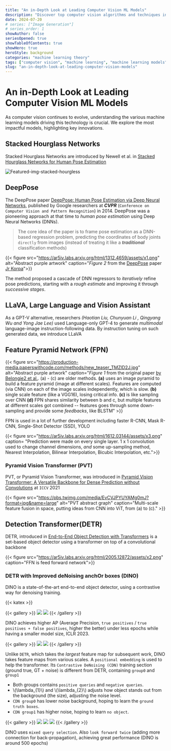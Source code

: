 ```yaml
---
title: "An in-Depth Look at Leading Computer Vision ML Models"
description: "Discover top computer vision algorithms and techniques in machine learning, with thorough explanations and ongoing updates."
date: 2024-07-20
# series: ["Image Generation"]
# series_order: 1
showAuthor: false
seriesOpened: true
showTableOfContents: true
showHero: true
heroStyle: background
categories: "machine learning theory"
tags: ["computer vision", "machine learning", "machine learning models"]
slug: "an-in-depth-look-at-leading-computer-vision-models"
---
```


# An in-Depth Look at Leading Computer Vision ML Models

As computer vision continues to evolve, understanding the various machine learning models driving this technology is crucial. We explore the most impactful models, highlighting key innovations.

## Stacked Hourglass Networks

Stacked Hourglass Networks are introduced by Newell et al. in [Stacked Hourglass Networks for Human Pose Estimation](https://arxiv.org/pdf/1603.06937v2)

![Featured-img-stacked-hourgless](https://production-media.paperswithcode.com/methods/Screen_Shot_2020-06-23_at_12.49.50_PM.png)

## DeepPose

The DeepPose paper [DeepPose: Human Pose Estimation via Deep Neural Networks](https://ar5iv.labs.arxiv.org/html/1312.4659), published by Google researchers at **_CVPR_** (`Conference on Computer Vision and Pattern Recognition`) in 2014. DeepPose was a pioneering approach at that time to _human pose estimation_ using Deep Neural Networks (DNNs).

> The core idea of the paper is to frame pose estimation as a DNN-based regression problem, predicting the coordinates of body joints `directly` from images (instead of treating it like a **_traditional_** classification methods)

{{< figure
    src="https://ar5iv.labs.arxiv.org/html/1312.4659/assets/x1.png"
    alt="Abstract purple artwork"
    caption="*Figure 2* from the [DeepPose]() paper [Jr Korpa](https://ar5iv.labs.arxiv.org/html/1312.4659)">}}

The method proposed a cascade of DNN regressors to _iteratively_ refine pose predictions, starting with a _rough estimate_ and improving it through _successive stages_.

## LLaVA, Large Language and Vision Assistant

As a GPT-V alternative, researchers _(Haotian Liu, Chunyuan Li , Qingyang Wu and Yong Jae Lee)_ used Language-only GPT-4 to generate _multimodal_ language-image instruction-following data. By instruction tuning on such generated data, we introduce LLaVA

## Feature Pyramid Network (FPN)

{{< figure
    src="https://production-media.paperswithcode.com/methods/new_teaser_TMZlD2J.jpg"
    alt="Abstract purple artwork"
    caption="*Figure 1* from the original paper [by Belongie2 et al.](https://arxiv.org/pdf/1612.03144v2). (a) - (c) are older methods. **(a)** uses an image pyramid to build a feature pyramid (image at different scales). Features are computed (via CNN) on each of the image scales independently, which is slow. **(b)** single scale feature (like a VGG16), losing critical info. **(c)** is like sampling over CNN **(d)** FPN shares similarity between b and c, but multiple features at different scales got combined -- features goes through some down-sampling and provide some *feedbacks*, like BLSTM" >}}

FPN is used in a lot of further development including faster R-CNN, Mask R-CNN, Single-Shot Detector (SSD), YOLO

{{< figure
    src="https://ar5iv.labs.arxiv.org/html/1612.03144/assets/x3.png"          caption= "Prediction were made on every single layer. 1 x 1 convolution used to change channel dimensions, *and* some up-sampling method, Nearest Interpolation, Bilinear Interpolation, Bicubic Interpolation, etc.">}}

### Pyramid Vision Transformer (PVT)

PVT, or Pyramid Vision Transformer, was introduced in [Pyramid Vision Transformer: A Versatile Backbone for Dense Prediction without Convolutions](https://arxiv.org/pdf/2102.12122v2) at `ICCV` 2021

{{< figure
    src="https://pbs.twimg.com/media/EvCVJPYUYAMg0mJ?format=jpg&name=large"
    alt="PVT abstract graph"
    caption="Multi-scale feature fusion in space, putting ideas from CNN into ViT, from (a) to (c)." >}}

## Detection Transformer(DETR)

DETR, introduced in [End-to-End Object Detection with Transformers](https://ar5iv.labs.arxiv.org/html/2005.12872v3) is a set-based object detector using a transformer on top of a convolutional backbone

{{< figure
    src="https://ar5iv.labs.arxiv.org/html/2005.12872/assets/x2.png"
    caption="FFN is feed forward network">}}

### DETR with Improved deNoising anchOr boxes (DINO)

DINO is a state-of-the-art end-to-end object detector, using a contrastive way for denoising training.

{{< katex >}}

{{< gallery >}}
<img src="https://ar5iv.labs.arxiv.org/html/2203.03605/assets/images/ap_r50_alllllll.png" class="grid-w33" />
<img src="https://ar5iv.labs.arxiv.org/html/2203.03605/assets/x1.png" class="grid-w33" />
{{< /gallery >}}

DINO achieves higher AP (Average Precision, `true positives` / `true positives + false positives`, higher the better) under less epochs while having a smaller model size, ICLR 2023.

{{< gallery >}}
<img src="https://ar5iv.labs.arxiv.org/html/2203.03605/assets/x2.png" class="grid-w33" />
<img src="https://ar5iv.labs.arxiv.org/html/2203.03605/assets/x3.png" class="grid-w33" />
{{< /gallery >}}

Unlike `DETR`, which takes the _largest_ feature map for subsequent work, DINO takes feature maps from various scales. A `positional embedding` is used to help the transformer. Its `Contrastive DeNoising (CDN)` training section (ground true, GT + noise) is different from DETR, containing `group0` and `group1`

- Both groups contains `positive queries` and `negative queries`.
- \\(\lambda\_{1}\\) and \\(\lambda\_{2}\\) adjusts how object stands out from the background (the size), adjusting the noise level.
- `CDN group0` has lower noise background, hoping to learn the `ground truth boxes`.
- `CDN group1` has higher noise, hoping to learn `no object`.

{{< gallery >}}
<img src="https://ar5iv.labs.arxiv.org/html/2203.03605/assets/x7.png"
class="grid-w33"/>
<img src="https://ar5iv.labs.arxiv.org/html/2203.03605/assets/x8.png" class="grid-w33" />
<img src="https://ar5iv.labs.arxiv.org/html/2203.03605/assets/images/convergence_comp_eccv2.png" class="grid-w33" />
{{< /gallery >}}

DINO uses `mixed query selection`. Also `look forward twice` (adding more connection for back-propagation), achieving great performance (DINO is around 500 epochs)
